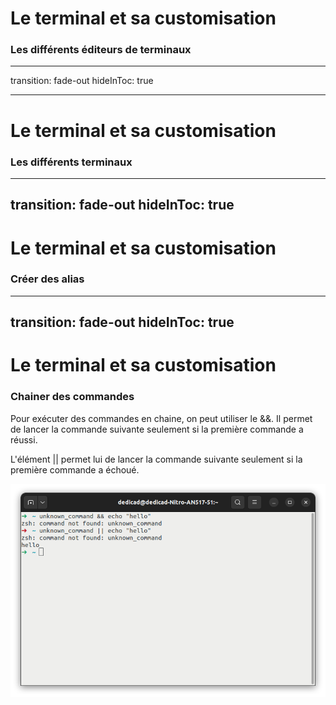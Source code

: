 # Le terminal et sa customisation
### Les différents éditeurs de terminaux
---
transition: fade-out
hideInToc: true

---

# Le terminal et sa customisation
### Les différents terminaux


---
transition: fade-out
hideInToc: true
---

# Le terminal et sa customisation
### Créer des alias

---
transition: fade-out
hideInToc: true
---

# Le terminal et sa customisation
### Chainer des commandes
<p v-click class="opacity-90 border-1 border-separate p2">Pour exécuter des commandes en chaine, on peut utiliser le &&. Il permet de lancer la commande suivante seulement si la première commande a réussi.</p>


<p v-click class="opacity-90 border-1 border-separate p2">L'élément || permet lui de lancer la commande suivante seulement si la première commande a échoué.</p>

<img v-click
    class="w-100"
    src="assets/chaining_commands.png"
/>


